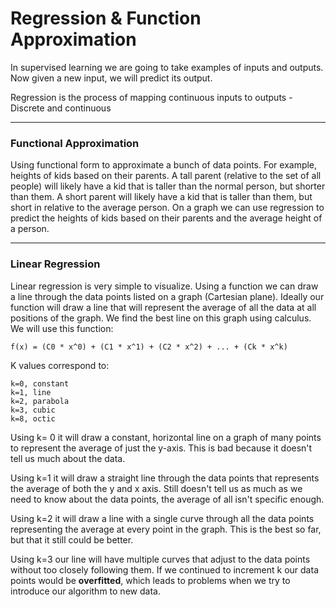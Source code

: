 # Regression & Function Approximation

In supervised learning we are going to take examples of inputs and outputs. Now given a new input, we will predict its output.

Regression is the process of mapping continuous inputs to outputs - Discrete and continuous

***

### Functional Approximation

Using functional form to approximate a bunch of data points. For example, heights of kids based on their parents. A tall parent (relative to the set of all people) will likely have a kid that is taller than the normal person, but shorter than them. A short parent will likely have a kid that is taller than them, but short in relative to the average person. On a graph we can use regression to predict the heights of kids based on their parents and the average height of a person.

***

### Linear Regression

Linear regression is very simple to visualize. Using a function we can draw a line through the data points listed on a graph (Cartesian plane). Ideally our function will draw a line that will represent the average of all the data at all positions of the graph. We find the best line on this graph using calculus. We will use this function:

```
f(x) = (C0 * x^0) + (C1 * x^1) + (C2 * x^2) + ... + (Ck * x^k)
```

K values correspond to:

```
k=0, constant
k=1, line
k=2, parabola
k=3, cubic
k=8, octic
```

Using k= 0 it will draw a constant, horizontal line on a graph of many points to represent the average of just the y-axis. This is bad because it doesn't tell us much about the data.

Using k=1 it will draw a straight line through the data points that represents the average of both the y and x axis. Still doesn't tell us as much as we need to know about the data points, the average of all isn't specific enough.

Using k=2 it will draw a line with a single curve through all the data points representing the average at every point in the graph. This is the best so far, but that it still could be better.

Using k=3 our line will have multiple curves that adjust to the data points without too closely following them. If we continued to increment k our data points would be **overfitted**, which leads to problems when we try to introduce our algorithm to new data.
